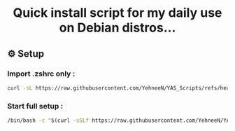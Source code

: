 <div align="center">

# Quick install script for my daily use on Debian distros...

</div>


## ⚙ ️Setup

### Import .zshrc only :
```sh
curl -sL https://raw.githubusercontent.com/YehneeN/YAS_Scripts/refs/heads/main/Bash/zshrc -o ~/.zshrc
```



### Start full setup :
```sh
/bin/bash -c "$(curl -sSLf https://raw.githubusercontent.com/YehneeN/YAS_Scripts/refs/heads/main/Bash/Installation_DYS.sh)"
```

